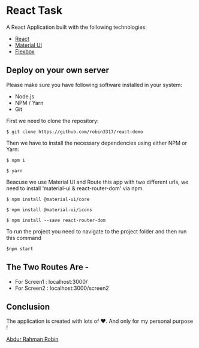 # React Task
A React Application built with the following technologies:
* [React](https://facebook.com.github.io/react/)
* [Material UI](https://material-ui.com/)
* [Flexbox](https://developer.mozilla.org/en-US/docs/Web/CSS/CSS_Flexible_Box_Layout/Basic_Concepts_of_Flexbox)

## Deploy on your own server
Please make sure you have following software installed in your system:
* Node.js
* NPM / Yarn
* Git

First we need to clone the repository:
```
$ git clone https://github.com/robin3317/react-demo
```

Then we have to install the necessary dependencies using either NPM or Yarn:
```
$ npm i
```
```
$ yarn
```
Beacuse we use Material UI and Route this app with two different urls, we need to install 'material-ui & react-router-dom' via npm.
```
$ npm install @material-ui/core
```
```
$ npm install @material-ui/icons
```
```
$ npm install --save react-router-dom
```
To run the project you need to navigate to the project folder and then run this command 
```
$npm start
```
## The Two Routes Are -
* For Screen1 : localhost:3000/
* For Screen2 : localhost:3000/screen2

## Conclusion
The application is created with lots of ♥. And only for my personal purpose !

[Abdur Rahman Robin](https://twitter.com/robin4java)
